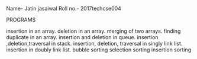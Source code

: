 Name- Jatin jasaiwal
Roll no.- 2017techcse004

PROGRAMS

insertion in an array.
deletion in an array.
merging of two arrays.
finding duplicate in an array.
insertion and deletion in queue.
insertion ,deletion,traversal in stack.
insertion, deletion, traversal in singly link list.
insertion in doubly link list.
bubble sorting
selection sorting
insertion sorting
